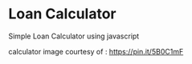 # Loan Calculator

Simple Loan Calculator using javascript

calculator image courtesy of : https://pin.it/5B0C1mF
